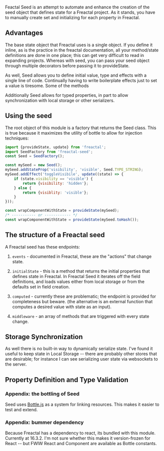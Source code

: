 Feactal Seed is an attempt to automate and enhance the creation of the
seed object that defines state for a Freactal project. As it stands,
you have to manually create set and initializing for each property in
Freactal.

## Advantages

The base state object that Freactal uses is a single object.
If you define it inline, as is the practice in the freactal documentation,
all your method/state definitions are done in one place; this can
get very difficult to read in expanding projects. Whereas with seed,
you can pass your seed object through multiple decorators before
passing it to provideState.

As well, Seed allows you to define initial value, type and effects
with a single line of code. Continually having to write boilerplate effects
just to set a value is tiresome. Some of the methods

Additionally Seed allows for typed properties, in part to allow synchronization
with local storage or other serializers.

## Using the seed

The root object of this module is a factory that returns the Seed class.
This is true because it maximizes the utility of bottle to allow for
injection techniques:

```` javascript
import {provideState, update} from 'freactal';
import SeedFactory from 'freactal-seed';
const Seed = SeedFactory();

const mySeed = new Seed();
mySeed.addStateProp('visibility', 'visible', Seed.TYPE_STRING);
mySeed.addEffect('toggleVisibile', update((state) => {
    if (state.visibility == 'visible') {
        return {visibility: 'hidden'};
    } else {
        return {visiblity: 'visible'};
    }
}));

const wrapComponentWithState = provideState(mySeed);
/* ----------- or ------------ */
const wrapComponentWithState = provideState(mySeed.toHash());

````

## The structure of a Freactal seed

A Freactal seed has these endpoints:

1. `events` - documented in Freactal, these are the "actions" that change
   state.

2. `initialState` - this is a method that returns the initial properties
   that defines state in Freactal. In Freactal Seed it iterates off the
   field definitions, and loads values either from local storage or
   from the defaults set in field creation.

3. `computed` - currently these are problematic; the endpoint is provided
   for completeness but beware. (the alternative is an external function
   that computes a desired value with state as an input).

4. `middleware` - an array of methods that are triggered with every state change.

## Storage Synchronization

As well there is no built-in way to dynamically serialize state.
I've found it useful to keep state in Local Storage -- there are probably
other stores that are desirable; for instance I can see serializing
user state via websockets to the server.

## Property Definition and Type Validation

### Appendix: the bottling of Seed

Seed uses [Bottle.js](https://github.com/young-steveo/bottlejs) as a
system for linking resources. This makes it easier to test and extend.

### Appendix: bummer dependency

Because Freactal has a dependency to react, its bundled with this
module. Currently at 16.3.2. I'm not sure whether this makes it
version-frozen for React -- but FWIW React and Component are available
as Bottle constants.